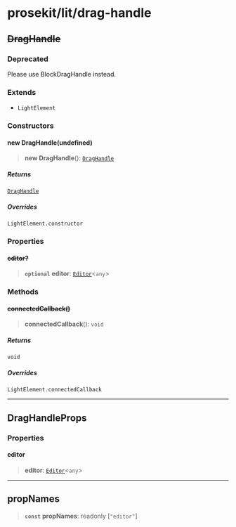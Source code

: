 # prosekit/lit/drag-handle

<a id="DragHandle" name="DragHandle"></a>

## ~~DragHandle~~

### Deprecated

Please use BlockDragHandle instead.

### Extends

- `LightElement`

### Constructors

<a id="Constructors" name="Constructors"></a>

#### new DragHandle(undefined)

> **new DragHandle**(): [`DragHandle`](drag-handle.md#DragHandle)

##### Returns

[`DragHandle`](drag-handle.md#DragHandle)

##### Overrides

`LightElement.constructor`

### Properties

<a id="editor" name="editor"></a>

#### ~~editor?~~

> **`optional`** **editor**: [`Editor`](../core.md#EditorE)\<`any`\>

### Methods

<a id="connectedCallback" name="connectedCallback"></a>

#### ~~connectedCallback()~~

> **connectedCallback**(): `void`

##### Returns

`void`

##### Overrides

`LightElement.connectedCallback`

***

<a id="DragHandleProps" name="DragHandleProps"></a>

## DragHandleProps

### Properties

<a id="editor-1" name="editor-1"></a>

#### editor

> **editor**: [`Editor`](../core.md#EditorE)\<`any`\>

***

<a id="propNames" name="propNames"></a>

## propNames

> **`const`** **propNames**: readonly [`"editor"`]
